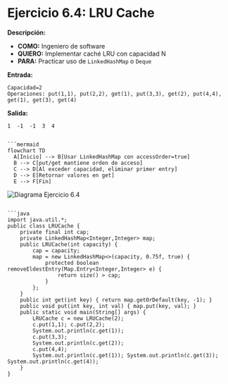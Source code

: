 # Ejercicio 6.4: LRU Cache  
**Descripción:**  
- **COMO:** Ingeniero de software  
- **QUIERO:** Implementar caché LRU con capacidad N  
- **PARA:** Practicar uso de `LinkedHashMap` o `Deque`  

**Entrada:**  
```
Capacidad=2  
Operaciones: put(1,1), put(2,2), get(1), put(3,3), get(2), put(4,4), get(1), get(3), get(4)
```

**Salida:**  
```
1  -1  -1  3  4
```
```

```mermaid
flowchart TD
  A[Inicio] --> B[Usar LinkedHashMap con accessOrder=true]  
  B --> C[put/get mantiene orden de acceso]  
  C --> D[Al exceder capacidad, eliminar primer entry]  
  D --> E[Retornar valores en get]  
  E --> F[Fin]
```

![Diagrama Ejercicio 6.4](diagram4.png)
```

```java
import java.util.*;
public class LRUCache {
    private final int cap;
    private LinkedHashMap<Integer,Integer> map;
    public LRUCache(int capacity) {
        cap = capacity;
        map = new LinkedHashMap<>(capacity, 0.75f, true) {
            protected boolean removeEldestEntry(Map.Entry<Integer,Integer> e) {
                return size() > cap;
            }
        };
    }
    public int get(int key) { return map.getOrDefault(key, -1); }
    public void put(int key, int val) { map.put(key, val); }
    public static void main(String[] args) {
        LRUCache c = new LRUCache(2);
        c.put(1,1); c.put(2,2);
        System.out.println(c.get(1));
        c.put(3,3);
        System.out.println(c.get(2));
        c.put(4,4);
        System.out.println(c.get(1)); System.out.println(c.get(3)); System.out.println(c.get(4));
    }
}
```